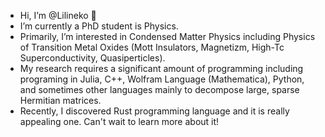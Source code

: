 - Hi, I’m @Lilineko 👋
- I’m currently a PhD student is Physics.
- Primarily, I’m interested in Condensed Matter Physics including Physics of Transition Metal Oxides (Mott Insulators, Magnetizm, High-Tc Superconductivity, Quasiperticles).
- My research requires a significant amount of programming including programing in Julia, C++, Wolfram Language (Mathematica), Python, and sometimes other languages mainly to decompose large, sparse Hermitian matrices.
- Recently, I discovered Rust programming language and it is really appealing one. Can't wait to learn more about it!

<!---
Lilineko/Lilineko is a ✨ special ✨ repository because its `README.md` (this file) appears on your GitHub profile.
You can click the Preview link to take a look at your changes.
--->
